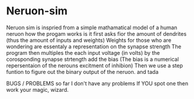 # Neruon-sim
Neruon sim is inspried from a simple mathamatical model of a human neruon 
how the progam works is it first asks fior the amount of dendrites (thus the amount of inputs and weights)
Weights for those who are wondering are essentaly a representation on the synapse strength
The program then multiples the each input voltage (in volts)  by the corosponding  synapse strtength add the bias (The bias is a numerical repersentaion of the nerouns excitment of inhibion)
Then we use  a step funtion to figure out the binary output of the neruon.
and tada


BUGS / PROBLEMS
so far I don't have any problems If YOU spot one then work your magic, wizard.